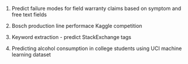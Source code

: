 1. Predict failure modes for field warranty claims based on symptom and free text fields

2. Bosch production line performace Kaggle competition

3. Keyword extraction - predict StackExchange tags

4. Predicting alcohol consumption in college students using UCI machine learning dataset